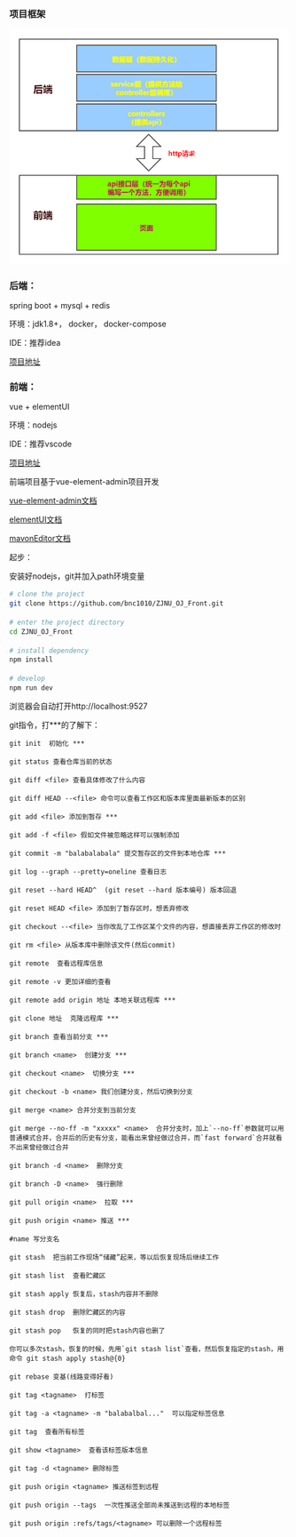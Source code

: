 ### 项目框架

![](ojweb1.png)

### 后端：

spring boot + mysql + redis



环境：jdk1.8+， docker， docker-compose

IDE：推荐idea



[项目地址](https://github.com/bnc1010/ZJNU_OJ_Back)



### 前端：

vue + elementUI



环境：nodejs

IDE：推荐vscode



[项目地址](https://github.com/bnc1010/ZJNU_OJ_Front)

前端项目基于vue-element-admin项目开发

[vue-element-admin文档](https://panjiachen.github.io/vue-element-admin-site/zh/)

[elementUI文档](https://element.eleme.cn/#/zh-CN/component/installation)

[mavonEditor文档](https://www.npmjs.com/package/mavon-editor)



起步：

安装好nodejs，git并加入path环境变量

```bash
# clone the project
git clone https://github.com/bnc1010/ZJNU_OJ_Front.git

# enter the project directory
cd ZJNU_OJ_Front

# install dependency
npm install

# develop
npm run dev
```

浏览器会自动打开http://localhost:9527



git指令，打***的了解下：

```
git init  初始化 ***

git status 查看仓库当前的状态

git diff <file> 查看具体修改了什么内容

git diff HEAD --<file> 命令可以查看工作区和版本库里面最新版本的区别

git add <file> 添加到暂存 ***

git add -f <file> 假如文件被忽略这样可以强制添加

git commit -m "balabalabala" 提交暂存区的文件到本地仓库 ***

git log --graph --pretty=oneline 查看日志

git reset --hard HEAD^  (git reset --hard 版本编号) 版本回退 

git reset HEAD <file> 添加到了暂存区时，想丢弃修改 

git checkout --<file> 当你改乱了工作区某个文件的内容，想直接丢弃工作区的修改时

git rm <file> 从版本库中删除该文件(然后commit)

git remote  查看远程库信息

git remote -v 更加详细的查看

git remote add origin 地址 本地关联远程库 ***

git clone 地址  克隆远程库 ***

git branch 查看当前分支 ***

git branch <name>  创建分支 ***

git checkout <name>  切换分支 ***

git checkout -b <name> 我们创建分支，然后切换到分支

git merge <name> 合并分支到当前分支

git merge --no-ff -m "xxxxx" <name>  合并分支时，加上`--no-ff`参数就可以用普通模式合并，合并后的历史有分支，能看出来曾经做过合并，而`fast forward`合并就看不出来曾经做过合并

git branch -d <name>  删除分支

git branch -D <name>  强行删除

git pull origin <name>  拉取 ***

git push origin <name> 推送 ***

#name 写分支名

git stash  把当前工作现场“储藏”起来，等以后恢复现场后继续工作

git stash list  查看贮藏区

git stash apply 恢复后，stash内容并不删除

git stash drop  删除贮藏区的内容

git stash pop   恢复的同时把stash内容也删了

你可以多次stash，恢复的时候，先用`git stash list`查看，然后恢复指定的stash，用命令 git stash apply stash@{0}

git rebase 变基(线路变得好看)

git tag <tagname>  打标签

git tag -a <tagname> -m "balabalbal..."  可以指定标签信息

git tag  查看所有标签

git show <tagname>  查看该标签版本信息

git tag -d <tagname> 删除标签

git push origin <tagname> 推送标签到远程

git push origin --tags  一次性推送全部尚未推送到远程的本地标签

git push origin :refs/tags/<tagname> 可以删除一个远程标签
```
